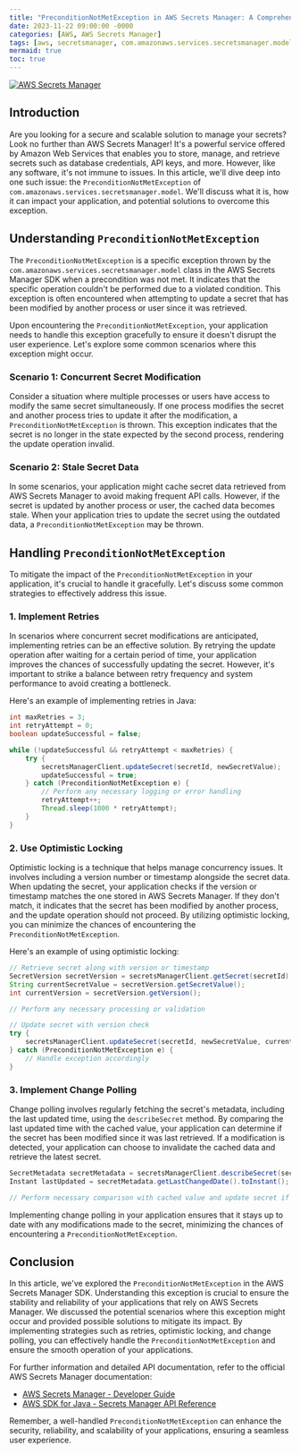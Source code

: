 ```yaml
---
title: "PreconditionNotMetException in AWS Secrets Manager: A Comprehensive Guide"
date: 2023-11-22 09:00:00 -0000
categories: [AWS, AWS Secrets Manager]
tags: [aws, secretsmanager, com.amazonaws.services.secretsmanager.model]
mermaid: true
toc: true
---
```



[![AWS Secrets Manager](https://www.example.com)](https://aws.amazon.com/secrets-manager/)

## Introduction

Are you looking for a secure and scalable solution to manage your secrets? Look no further than AWS Secrets Manager! It's a powerful service offered by Amazon Web Services that enables you to store, manage, and retrieve secrets such as database credentials, API keys, and more. However, like any software, it's not immune to issues. In this article, we'll dive deep into one such issue: the `PreconditionNotMetException` of `com.amazonaws.services.secretsmanager.model`. We'll discuss what it is, how it can impact your application, and potential solutions to overcome this exception.

## Understanding `PreconditionNotMetException`

The `PreconditionNotMetException` is a specific exception thrown by the `com.amazonaws.services.secretsmanager.model` class in the AWS Secrets Manager SDK when a precondition was not met. It indicates that the specific operation couldn't be performed due to a violated condition. This exception is often encountered when attempting to update a secret that has been modified by another process or user since it was retrieved.

Upon encountering the `PreconditionNotMetException`, your application needs to handle this exception gracefully to ensure it doesn't disrupt the user experience. Let's explore some common scenarios where this exception might occur.

### Scenario 1: Concurrent Secret Modification

Consider a situation where multiple processes or users have access to modify the same secret simultaneously. If one process modifies the secret and another process tries to update it after the modification, a `PreconditionNotMetException` is thrown. This exception indicates that the secret is no longer in the state expected by the second process, rendering the update operation invalid.

### Scenario 2: Stale Secret Data

In some scenarios, your application might cache secret data retrieved from AWS Secrets Manager to avoid making frequent API calls. However, if the secret is updated by another process or user, the cached data becomes stale. When your application tries to update the secret using the outdated data, a `PreconditionNotMetException` may be thrown.

## Handling `PreconditionNotMetException`

To mitigate the impact of the `PreconditionNotMetException` in your application, it's crucial to handle it gracefully. Let's discuss some common strategies to effectively address this issue.

### 1. Implement Retries

In scenarios where concurrent secret modifications are anticipated, implementing retries can be an effective solution. By retrying the update operation after waiting for a certain period of time, your application improves the chances of successfully updating the secret. However, it's important to strike a balance between retry frequency and system performance to avoid creating a bottleneck. 

Here's an example of implementing retries in Java:

```java
int maxRetries = 3;
int retryAttempt = 0;
boolean updateSuccessful = false;

while (!updateSuccessful && retryAttempt < maxRetries) {
    try {
        secretsManagerClient.updateSecret(secretId, newSecretValue);
        updateSuccessful = true;
    } catch (PreconditionNotMetException e) {
        // Perform any necessary logging or error handling
        retryAttempt++;
        Thread.sleep(1000 * retryAttempt);
    }
}
```

### 2. Use Optimistic Locking

Optimistic locking is a technique that helps manage concurrency issues. It involves including a version number or timestamp alongside the secret data. When updating the secret, your application checks if the version or timestamp matches the one stored in AWS Secrets Manager. If they don't match, it indicates that the secret has been modified by another process, and the update operation should not proceed. By utilizing optimistic locking, you can minimize the chances of encountering the `PreconditionNotMetException`.

Here's an example of using optimistic locking:

```java
// Retrieve secret along with version or timestamp
SecretVersion secretVersion = secretsManagerClient.getSecret(secretId);
String currentSecretValue = secretVersion.getSecretValue();
int currentVersion = secretVersion.getVersion();

// Perform any necessary processing or validation

// Update secret with version check
try {
    secretsManagerClient.updateSecret(secretId, newSecretValue, currentVersion);
} catch (PreconditionNotMetException e) {
    // Handle exception accordingly
}
```

### 3. Implement Change Polling

Change polling involves regularly fetching the secret's metadata, including the last updated time, using the `describeSecret` method. By comparing the last updated time with the cached value, your application can determine if the secret has been modified since it was last retrieved. If a modification is detected, your application can choose to invalidate the cached data and retrieve the latest secret.

```java
SecretMetadata secretMetadata = secretsManagerClient.describeSecret(secretId);
Instant lastUpdated = secretMetadata.getLastChangedDate().toInstant();

// Perform necessary comparison with cached value and update secret if required
```

Implementing change polling in your application ensures that it stays up to date with any modifications made to the secret, minimizing the chances of encountering a `PreconditionNotMetException`.

## Conclusion

In this article, we've explored the `PreconditionNotMetException` in the AWS Secrets Manager SDK. Understanding this exception is crucial to ensure the stability and reliability of your applications that rely on AWS Secrets Manager. We discussed the potential scenarios where this exception might occur and provided possible solutions to mitigate its impact. By implementing strategies such as retries, optimistic locking, and change polling, you can effectively handle the `PreconditionNotMetException` and ensure the smooth operation of your applications.

For further information and detailed API documentation, refer to the official AWS Secrets Manager documentation:

- [AWS Secrets Manager - Developer Guide](https://docs.aws.amazon.com/secretsmanager/latest/userguide/introduction.html)
- [AWS SDK for Java - Secrets Manager API Reference](https://docs.aws.amazon.com/sdk-for-java/latest/developer-guide/examples-secretsmanager.html)

Remember, a well-handled `PreconditionNotMetException` can enhance the security, reliability, and scalability of your applications, ensuring a seamless user experience.